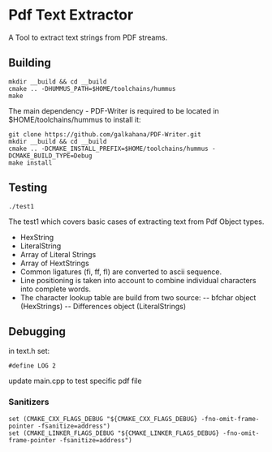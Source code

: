 # Pdf Text Extractor

A Tool to extract text strings from PDF streams.

## Building

```
mkdir __build && cd __build
cmake .. -DHUMMUS_PATH=$HOME/toolchains/hummus
make
```

The main dependency - PDF-Writer is required to be located in $HOME/toolchains/hummus
to install it:

```
git clone https://github.com/galkahana/PDF-Writer.git
mkdir __build && cd __build
cmake .. -DCMAKE_INSTALL_PREFIX=$HOME/toolchains/hummus -DCMAKE_BUILD_TYPE=Debug
make install
```

## Testing

```
./test1
```

The test1 which covers basic cases of extracting text from Pdf Object types.
- HexString
- LiteralString
- Array of Literal Strings
- Array of HextStrings
- Common ligatures (fi, ff, fl) are converted to ascii sequence.
- Line positioning is taken into account to combine individual characters into complete words.
- The character lookup table are build from two source:
-- bfchar object (HexStrings)
-- Differences object (LiteralStrings)

## Debugging

in text.h set:

```
#define LOG 2
```

update main.cpp to test specific pdf file

### Sanitizers

```
set (CMAKE_CXX_FLAGS_DEBUG "${CMAKE_CXX_FLAGS_DEBUG} -fno-omit-frame-pointer -fsanitize=address")
set (CMAKE_LINKER_FLAGS_DEBUG "${CMAKE_LINKER_FLAGS_DEBUG} -fno-omit-frame-pointer -fsanitize=address")
```

